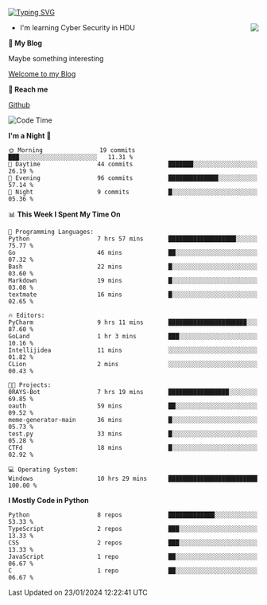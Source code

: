 [![Typing SVG](https://readme-typing-svg.herokuapp.com?font=Fira+Code&pause=1000&random=false&width=450&height=60&lines=Hello+%F0%9F%91%8B%F0%9F%8F%BB;I'm+JBNRZ)](https://git.io/typing-svg)

<a href="#">
  <img align="right" src="https://github-readme-stats.vercel.app/api?username=JBNRZ&show_icons=true&bg_color=15,f2f7fd,E0EAFC" />
</a>

- I'm learning Cyber Security in HDU

 **🌱 My Blog**

Maybe something interesting

[Welcome to my Blog](https://jbnrz.com.cn/)

 **💬 Reach me** 

[Github](https://github.com/JBNRZ)


<!--START_SECTION:waka-->
![Code Time](http://img.shields.io/badge/Code%20Time-274%20hrs%2052%20mins-blue)

**I'm a Night 🦉** 

```text
🌞 Morning                19 commits          ███░░░░░░░░░░░░░░░░░░░░░░   11.31 % 
🌆 Daytime                44 commits          ███████░░░░░░░░░░░░░░░░░░   26.19 % 
🌃 Evening                96 commits          ██████████████░░░░░░░░░░░   57.14 % 
🌙 Night                  9 commits           █░░░░░░░░░░░░░░░░░░░░░░░░   05.36 % 
```


📊 **This Week I Spent My Time On** 

```text
💬 Programming Languages: 
Python                   7 hrs 57 mins       ███████████████████░░░░░░   75.77 % 
Go                       46 mins             ██░░░░░░░░░░░░░░░░░░░░░░░   07.32 % 
Bash                     22 mins             █░░░░░░░░░░░░░░░░░░░░░░░░   03.60 % 
Markdown                 19 mins             █░░░░░░░░░░░░░░░░░░░░░░░░   03.08 % 
textmate                 16 mins             █░░░░░░░░░░░░░░░░░░░░░░░░   02.65 % 

🔥 Editors: 
PyCharm                  9 hrs 11 mins       ██████████████████████░░░   87.60 % 
GoLand                   1 hr 3 mins         ███░░░░░░░░░░░░░░░░░░░░░░   10.16 % 
Intellijidea             11 mins             ░░░░░░░░░░░░░░░░░░░░░░░░░   01.82 % 
CLion                    2 mins              ░░░░░░░░░░░░░░░░░░░░░░░░░   00.43 % 

🐱‍💻 Projects: 
0RAYS-Bot                7 hrs 19 mins       █████████████████░░░░░░░░   69.85 % 
oauth                    59 mins             ██░░░░░░░░░░░░░░░░░░░░░░░   09.52 % 
meme-generator-main      36 mins             █░░░░░░░░░░░░░░░░░░░░░░░░   05.73 % 
test.py                  33 mins             █░░░░░░░░░░░░░░░░░░░░░░░░   05.28 % 
CTFd                     18 mins             █░░░░░░░░░░░░░░░░░░░░░░░░   02.92 % 

💻 Operating System: 
Windows                  10 hrs 29 mins      █████████████████████████   100.00 % 
```

**I Mostly Code in Python** 

```text
Python                   8 repos             █████████████░░░░░░░░░░░░   53.33 % 
TypeScript               2 repos             ███░░░░░░░░░░░░░░░░░░░░░░   13.33 % 
CSS                      2 repos             ███░░░░░░░░░░░░░░░░░░░░░░   13.33 % 
JavaScript               1 repo              ██░░░░░░░░░░░░░░░░░░░░░░░   06.67 % 
C                        1 repo              ██░░░░░░░░░░░░░░░░░░░░░░░   06.67 % 
```




 Last Updated on 23/01/2024 12:22:41 UTC
<!--END_SECTION:waka-->
